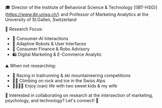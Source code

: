 🎓 Director of the Institute of Behavioral Science & Technology [(IBT-HSG)] (https://www.ibt.unisg.ch/) and Professor of Marketing Analytics at the University of St.Gallen, Switzerland

🔬 Research Focus:
- 🧠 Consumer-AI Interactions
- 🦾 Adaptive Robots & User Interfaces
- 🏦 Consumer Finance & Robo Advisory
- 🛍️ Digital Marketing & E-Commerce Analytic

⛰️ When not researching:
- 🎿 Racing in trailrunning & ski mountaineering competitions
- 🧗‍♂️ Climbing on rock and ice in the Swiss Alps
- 👨‍👩‍👧‍👦 Enjoy (van) life with two sweet kids & my wife

💫 Interested in collaborating on research at the intersection of marketing, psychology, and technology? Let's connect! 🤝

